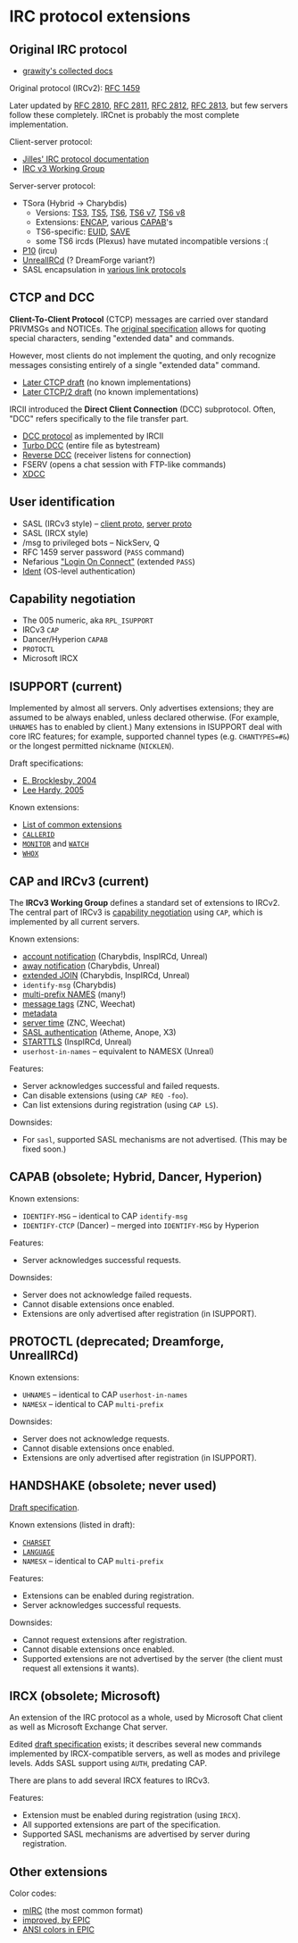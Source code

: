 # IRC protocol extensions

## Original IRC protocol

 * [grawity's collected docs](https://github.com/grawity/irc-docs)

Original protocol (IRCv2): [RFC 1459][rfc1459]

Later updated by [RFC 2810][rfc2810], [RFC 2811][rfc2811], [RFC 2812][rfc2812], [RFC 2813][rfc2813], but few servers follow these completely. IRCnet is probably the most complete implementation.

Client-server protocol:

 * [Jilles' IRC protocol documentation](http://www.stack.nl/~jilles/cgi-bin/hgwebdir.cgi/irc-documentation-jilles/)
 * [IRC v3 Working Group][ircv3]

Server-server protocol:

 * TSora (Hybrid → Charybdis)
     * Versions: [TS3][ts3], [TS5][ts5], [TS6][ts6], [TS6 v7][ts6v7], [TS6 v8][ts6v8]
     * Extensions: [ENCAP][ts-encap], various [CAPAB][ts-capab]'s
     * TS6-specific: [EUID][ts6-euid], [SAVE][ts6-save]
     * some TS6 ircds (Plexus) have mutated incompatible versions :(
 * [P10][p10] (ircu)
 * [UnrealIRCd][sts-unreal] (? DreamForge variant?)
 * SASL encapsulation in [various link protocols][sts-sasl]

  [rfc1459]: http://tools.ietf.org/html/rfc1459
  [rfc2810]: http://tools.ietf.org/html/rfc2810
  [rfc2811]: http://tools.ietf.org/html/rfc2811
  [rfc2812]: http://tools.ietf.org/html/rfc2812
  [rfc2813]: http://tools.ietf.org/html/rfc2813
  [ts3]: https://github.com/grawity/irc-docs/blob/master/server/ts3.txt
  [ts5]: https://github.com/grawity/irc-docs/blob/master/server/ts5.txt
  [ts6]: https://github.com/grawity/irc-docs/blob/master/server/ts6.txt
  [ts6v7]: https://github.com/grawity/irc-docs/blob/master/server/ts6v7.txt
  [ts6v8]: https://github.com/grawity/irc-docs/blob/master/server/ts6v8.txt
  [ts-encap]: http://www.leeh.co.uk/ircd/encap.txt
  [ts-capab]: https://github.com/grawity/irc-docs/blob/master/server/ts-capab.txt
  [ts6-save]: https://github.com/grawity/irc-docs/blob/master/server/ts6-save-collision-fnc.txt
  [ts6-euid]: https://github.com/grawity/irc-docs/blob/master/server/ts6-euid.txt
  [p10]: http://web.mit.edu/klmitch/Sipb/devel/src/ircu2.10.11/doc/p10.html
  [sts-unreal]: http://www.unrealircd.com/files/docs/technical/serverprotocol.html
  [ircv3]: http://ircv3.atheme.org/
  [sts-sasl]: https://gist.github.com/grawity/8389307

## CTCP and DCC

**Client-To-Client Protocol** (CTCP) messages are carried over standard PRIVMSGs and NOTICEs. The [original specification][ctcp] allows for quoting special characters, sending "extended data" and commands.

However, most clients do not implement the quoting, and only recognize messages consisting entirely of a single "extended data" command.

 * [Later CTCP draft][ctcp-1997] (no known implementations)
 * [Later CTCP/2 draft][ctcp2] (no known implementations)

IRCII introduced the **Direct Client Connection** (DCC) subprotocol. Often, "DCC" refers specifically to the file transfer part.

 * [DCC protocol][dcc-ircii] as implemented by IRCII
 * [Turbo DCC][dcc-turbo] (entire file as bytestream)
 * [Reverse DCC][dcc-reverse] (receiver listens for connection)
 * FSERV (opens a chat session with FTP-like commands)
 * [XDCC][dcc-xdcc] 

 [ctcp]: http://www.irchelp.org/irchelp/rfc/ctcpspec.html
 [ctcp-1997]: http://web.archive.org/web/20100209042300/http://www.invlogic.com/irc/ctcp.html
 [ctcp2]: http://web.archive.org/web/20080723170128/http://www.invlogic.com/irc/ctcp2_intro.html
 [dcc-ircii]: http://www.irchelp.org/irchelp/rfc/dccspec.html
 [dcc-turbo]: http://www.visualirc.net/tech-tdcc.php
 [dcc-reverse]: http://cvs.epicsol.org/cgi/viewcvs.cgi/epic5/doc/DCC_REVERSE?rev=1.4
 [dcc-xdcc]: http://xa.bi/files/irc/xdcc.3.3.0b.irc

## User identification

 * SASL (IRCv3 style) – [client proto][v3-sasl], [server proto][sts-sasl]
 * SASL (IRCX style)
 * /msg to privileged bots – NickServ, Q
 * RFC 1459 server password (`PASS` command)
 * Nefarious ["Login On Connect"][nef-loc] (extended `PASS`)
 * [Ident][rfc1413] (OS-level authentication)

 [rfc1413]: http://tools.ietf.org/html/rfc1413
 [nef-loc]: https://github.com/grawity/irc-docs/blob/master/server/p10-login-on-connect.txt

## Capability negotiation

 * The 005 numeric, aka `RPL_ISUPPORT`
 * IRCv3 `CAP`
 * Dancer/Hyperion `CAPAB`
 * `PROTOCTL`
 * Microsoft IRCX

## ISUPPORT (current)

Implemented by almost all servers. Only advertises extensions; they are assumed to be always enabled, unless declared otherwise. (For example, `UHNAMES` has to enabled by client.) Many extensions in ISUPPORT deal with core IRC features; for example, supported channel types (e.g. `CHANTYPES=#&`) or the longest permitted nickname (`NICKLEN`).

Draft specifications:

 * [E. Brocklesby, 2004][isupport-eb-2004]
 * [Lee Hardy, 2005][isupport-leeh-2005]

Known extensions:

 * [List of common extensions][isupport-list]
 * [`CALLERID`][callerid]
 * [`MONITOR`][monitor] and [`WATCH`][watch]
 * [`WHOX`][whox]

  [isupport-eb-2004]: http://tools.ietf.org/html/draft-brocklesby-irc-isupport-03
  [isupport-leeh-2005]: http://tools.ietf.org/html/draft-hardy-irc-isupport-00
  [isupport-list]: http://www.irc.org/tech_docs/005.html
  [callerid]: http://www.stack.nl/~jilles/cgi-bin/hgwebdir.cgi/irc-documentation-jilles/file/54870aec98e4/reference/modeg.txt
  [monitor]: http://www.stack.nl/~jilles/cgi-bin/hgwebdir.cgi/irc-documentation-jilles/file/54870aec98e4/reference/monitor.txt
  [watch]: http://www.stack.nl/~jilles/cgi-bin/hgwebdir.cgi/irc-documentation-jilles/file/54870aec98e4/reference/draft-meglio-irc-watch-00.txt
  [whox]: http://hg.quakenet.org/snircd/file/37c9c7460603/doc/readme.who

## CAP and IRCv3 (current)

The **IRCv3 Working Group** defines a standard set of extensions to IRCv2. The central part of IRCv3 is [capability negotiation][v3-cap] using `CAP`, which is implemented by all current servers.

Known extensions:

 * [account notification][v3-account-notify] (Charybdis, InspIRCd, Unreal)
 * [away notification][v3-away-notify] (Charybdis, Unreal)
 * [extended JOIN][v3-extended-join] (Charybdis, InspIRCd, Unreal)
 * `identify-msg` (Charybdis)
 * [multi-prefix NAMES][v3-multi-prefix] (many!)
 * [message tags][v3-message-tags] (ZNC, Weechat)
 * [metadata][v3-metadata]
 * [server time][v3-server-time] (ZNC, Weechat)
 * [SASL authentication][v3-sasl] (Atheme, Anope, X3)
 * [STARTTLS][v3-tls] (InspIRCd, Unreal)
 * `userhost-in-names` – equivalent to NAMESX (Unreal)

Features:

 * Server acknowledges successful and failed requests.
 * Can disable extensions (using `CAP REQ -foo`).
 * Can list extensions during registration (using `CAP LS`).

Downsides:

 * For `sasl`, supported SASL mechanisms are not advertised. (This may be fixed soon.)

  [v3-cap]: http://ircv3.atheme.org/specification/capability-negotiation-3.1
  [v3-account-notify]: http://ircv3.atheme.org/extensions/account-notify-3.1
  [v3-away-notify]: http://ircv3.atheme.org/extensions/away-notify-3.1
  [v3-extended-join]: http://ircv3.atheme.org/extensions/extended-join-3.1
  [v3-multi-prefix]: http://ircv3.atheme.org/extensions/multi-prefix-3.1
  [v3-sasl]: http://ircv3.atheme.org/extensions/sasl-3.1
  [v3-server-time]: http://ircv3.atheme.org/extensions/server-time-3.2
  [v3-tls]: http://ircv3.atheme.org/extensions/tls-3.1
  [v3-message-tags]: http://ircv3.atheme.org/specification/message-tags-3.2
  [v3-metadata]: http://ircv3.atheme.org/specification/metadata-3.2

## CAPAB (obsolete; Hybrid, Dancer, Hyperion)

Known extensions:

 * `IDENTIFY-MSG` – identical to CAP `identify-msg`
 * `IDENTIFY-CTCP` (Dancer) – merged into `IDENTIFY-MSG` by Hyperion

Features:

 * Server acknowledges successful requests.

Downsides:

 * Server does not acknowledge failed requests.
 * Cannot disable extensions once enabled.
 * Extensions are only advertised after registration (in ISUPPORT).

## PROTOCTL (deprecated; Dreamforge, UnrealIRCd)

Known extensions:

 * `UHNAMES` – identical to CAP `userhost-in-names`
 * `NAMESX` – identical to CAP `multi-prefix`

Downsides:

 * Server does not acknowledge requests.
 * Cannot disable extensions once enabled.
 * Extensions are only advertised after registration (in ISUPPORT).

## HANDSHAKE (obsolete; never used)

[Draft specification][handshake-draft].

Known extensions (listed in draft):

 * [`CHARSET`][handshake-charset]
 * [`LANGUAGE`][handshake-language]
 * `NAMESX` – identical to CAP `multi-prefix`

Features:

 * Extensions can be enabled during registration.
 * Server acknowledges successful requests.

Downsides:

 * Cannot request extensions after registration.
 * Cannot disable extensions once enabled.
 * Supported extensions are not advertised by the server (the client must request all extensions it wants).

 [handshake-draft]: http://www.stack.nl/~jilles/cgi-bin/hgwebdir.cgi/irc-documentation-jilles/file/tip/reference/draft-meglio-irc-handshake-00.txt
 [handshake-charset]: http://www.stack.nl/~jilles/cgi-bin/hgwebdir.cgi/irc-documentation-jilles/file/tip/reference/draft-meglio-irc-handshake-00.txt#l287
 [handshake-language]: http://www.stack.nl/~jilles/cgi-bin/hgwebdir.cgi/irc-documentation-jilles/file/tip/reference/draft-meglio-irc-handshake-00.txt#l312

## IRCX (obsolete; Microsoft)

An extension of the IRC protocol as a whole, used by Microsoft Chat client as well as Microsoft Exchange Chat server.

Edited [draft specification][ircx-draft] exists; it describes several new commands implemented by IRCX-compatible servers, as well as modes and privilege levels. Adds SASL support using `AUTH`, predating CAP.

There are plans to add several IRCX features to IRCv3.

Features:

 * Extension must be enabled during registration (using `IRCX`).
 * All supported extensions are part of the specification.
 * Supported SASL mechanisms are advertised by server during registration.

 [ircx-draft]: http://web.archive.org/web/20110713004824/http://static.ignition-project.com/ircxdraft/

## Other extensions

Color codes:

 * [mIRC][mirc-color] (the most common format)
 * [improved, by EPIC][epic-color]
 * [ANSI colors in EPIC][epic-ansi-color]

 [mirc-color]: http://www.mirc.com/colors.html
 [epic-color]: http://cvs.epicsol.org/cgi/viewcvs.cgi/epic5/doc/color.txt?rev=1.1.1.1
 [epic-ansi-color]: http://cvs.epicsol.org/cgi/viewcvs.cgi/epic5/doc/colors?rev=1.1.1.1
